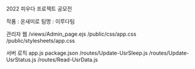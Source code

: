 2022 피우다 프로젝트 공모전 

작품 : 온새미로 
팀명 : 이루다팀 



관리자 웹
/views/Admin_page.ejs
/public/css/app.css
/public/stylesheets/app.css

서버 로직
app.js
package.json
/routes/Update-UsrSleep.js
/routes/Update-UsrStatus.js
/routes/Read-UsrData.js
